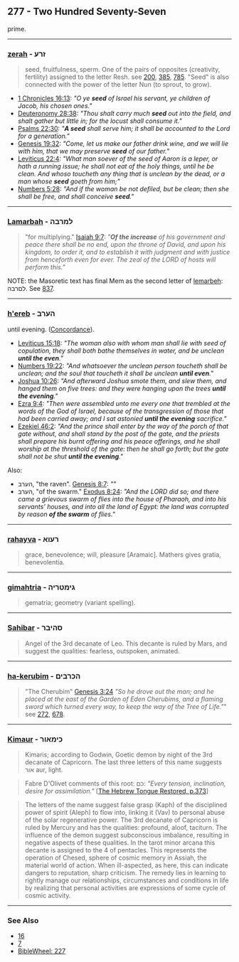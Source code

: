 ## 277 - Two Hundred Seventy-Seven
prime.

---

### [zerah](/keys/ZRO) - זרע
> seed, fruitfulness, sperm. One of the pairs of opposites (creativity, fertility) assigned to the letter Resh. see [200](200), [385](385), [785](785). "Seed" is also connected with the power of the letter Nun (to sprout, to grow).

- [1 Chronicles 16:13](https://biblehub.com/1_chronicles/16-13.htm): *"O ye **seed** of Israel his servant, ye children of Jacob, his chosen ones."*
- [Deuteronomy 28:38](https://biblehub.com/deuteronomy/28-38.htm): *"Thou shalt carry much **seed** out into the field, and shalt gather but little in; for the locust shall consume it."*
- [Psalms 22:30](https://biblehub.com/psalms/22-30.htm): *"**A seed** shall serve him; it shall be accounted to the Lord for a generation."*
- [Genesis 19:32](https://biblehub.com/genesis/19-32.htm): *"Come, let us make our father drink wine, and we will lie with him, that we may preserve **seed** of our father."*
- [Leviticus 22:4](https://biblehub.com/leviticus/22-4.htm): *"What man soever of the seed of Aaron is a leper, or hath a running issue; he shall not eat of the holy things, until he be clean. And whoso toucheth any thing that is unclean by the dead, or a man whose **seed** goeth from him;"*
- [Numbers 5:28](https://biblehub.com/numbers/5-28.htm): *"And if the woman be not defiled, but be clean; then she shall be free, and shall conceive **seed**."*


---

### [Lamarbah](/keys/LMRBH) - למרבה
> "for multiplying." [Isaiah 9:7](https://biblehub.com/isaiah/9-7.htm): *"**Of the increase** of his government and peace there shall be no end, upon the throne of David, and upon his kingdom, to order it, and to establish it with judgment and with justice from henceforth even for ever. The zeal of the LORD of hosts will perform this."*

NOTE: the Masoretic text has final Mem as the second letter of [lemarbeh](/keys/LMfRBH): לםרבה. See [837](837).

---

### [h'ereb](/keys/HORB) - הערב
until evening. ([Concordance](https://biblehub.com/hebrew/haarev_6153.htm)).

- [Leviticus 15:18](https://biblehub.com/leviticus/15-18.htm): *"The woman also with whom man shall lie with seed of copulation, they shall both bathe themselves in water, and be unclean **until the even**."*
- [Numbers 19:22](https://biblehub.com/numbers/19-22.htm): *"And whatsoever the unclean person toucheth shall be unclean; and the soul that toucheth it shall be unclean **until even**."*
- [Joshua 10:26](https://biblehub.com/joshua/10-26.htm): *"And afterward Joshua smote them, and slew them, and hanged them on five trees: and they were hanging upon the trees **until the evening**."*
- [Ezra 9:4](https://biblehub.com/ezra/9-4.htm): *"Then were assembled unto me every one that trembled at the words of the God of Israel, because of the transgression of those that had been carried away; and I sat astonied **until the evening** sacrifice."*
- [Ezekiel 46:2](https://biblehub.com/ezekiel/46-2.htm): *"And the prince shall enter by the way of the porch of that gate without, and shall stand by the post of the gate, and the priests shall prepare his burnt offering and his peace offerings, and he shall worship at the threshold of the gate: then he shall go forth; but the gate shall not be shut **until the evening**."*

Also:

- הערב, "the raven". [Genesis 8:7](https://biblehub.com/genesis/8-7.htm): *""*
- הערב, "of the swarm." [Exodus 8:24](https://biblehub.com/exodus/8-24.htm): *"And the LORD did so; and there came a grievous swarm of flies into the house of Pharaoh, and into his servants' houses, and into all the land of Egypt: the land was corrupted by reason **of the swarm** of flies."*

---

### [rahayva](/keys/ROVA) - רעוא
> grace, benevolence; will, pleasure [Aramaic]. Mathers gives gratia, benevolentia.

---

### [gimahtria](/keys/GIMTRIH) - גימטריה
> gematria; geometry (variant spelling).

---

### [Sahibar](/keys/SHIBR) - סהיבר
> Angel of the 3rd decanate of Leo. This decante is ruled by Mars, and suggest the qualities: fearless, outspoken, animated.

---

### [ha-kerubim](/keys/HKRBIM) - הכרבים
> "The Cherubim" [Genesis 3:24](http://biblehub.com/genesis/3-24.htm) *"So he drove out the man; and he placed at the east of the Garden of Eden Cherubims, and a flaming sword which turned every way, to keep the way of the Tree of Life."*" see [272](272), [678](678).

---

### [Kimaur](/keys/KIMAVR) - כימאור
> Kimaris; according to Godwin, Goetic demon by night of the 3rd decanate of Capricorn. The last three letters of this name suggests אור aur, light.

> Fabre D'Olivet comments of this root: כם: *"Every tension, inclination, desire for assimilation."* [[The Hebrew Tongue Restored, p.373](https://archive.org/stream/hebraictongueres00fabriala#page/372)]

> The letters of the name suggest false grasp (Kaph) of the disciplined power of spirit (Aleph) to flow into, linking it (Vav) to personal abuse of the solar regenerative power. The 3rd decanate of Capricorn is ruled by Mercury and has the qualities: profound, aloof, taciturn. The influence of the demon suggest subconscious imbalance, resulting in negative aspects of these qualities. In the tarot minor arcana this decante is assigned to the 4 of pentacles. This represents the operation of Chesed, sphere of cosmic memory in Assiah, the material world of action. When ill-aspected, as here, this can indicate dangers to reputation, sharp criticism. The remedy lies in learning to rightly manage our relationships, circumstances and conditions in life by realizing that personal activities are expressions of some cycle of cosmic activity.

---

### See Also

- [16](16)
- [7](7)
- [BibleWheel: 227](https://www.biblewheel.com/GR/GR_Database.php?Gem_Number=227)
